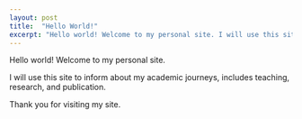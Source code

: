 ```yaml
---
layout: post
title:  "Hello World!"
excerpt: "Hello world! Welcome to my personal site. I will use this site to inform about my academic journeys, includes teaching, research, and publication."
---
```


Hello world! Welcome to my personal site.

I will use this site to inform about my academic journeys, includes teaching, research, and publication.

Thank you for visiting my site.
